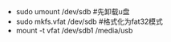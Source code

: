 - sudo umount /dev/sdb #先卸载u盘
- sudo mkfs.vfat /dev/sdb #格式化为fat32模式
- mount -t vfat /dev/sdb1 /media/usb